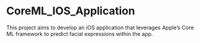 # CoreML_IOS_Application
This project aims to develop an iOS application that leverages Apple’s Core ML framework to predict facial expressions within the app.

